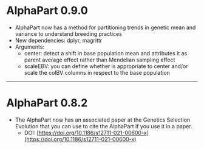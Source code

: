 # AlphaPart 0.9.0

* AlphaPart now  has a method for partitioning trends in genetic mean and variance to understand breeding practices
* New dependencies: dplyr, magrittr
* Arguments:
    * center: detect a shift in base population mean and attributes it as parent average effect rather than Mendelian sampling effect
    * scaleEBV: you can define whether is appropriate to center and/or scale the colBV columns in respect to the base population

---

# AlphaPart 0.8.2

* The AlphaPart now has an associated paper at the Genetics Selection Evolution that you can use to cite the AlphaPart if you use it in a paper.
    * DOI: [https://doi.org/10.1186/s12711-021-00600-x](https://doi.org/10.1186/s12711-021-00600-x)

